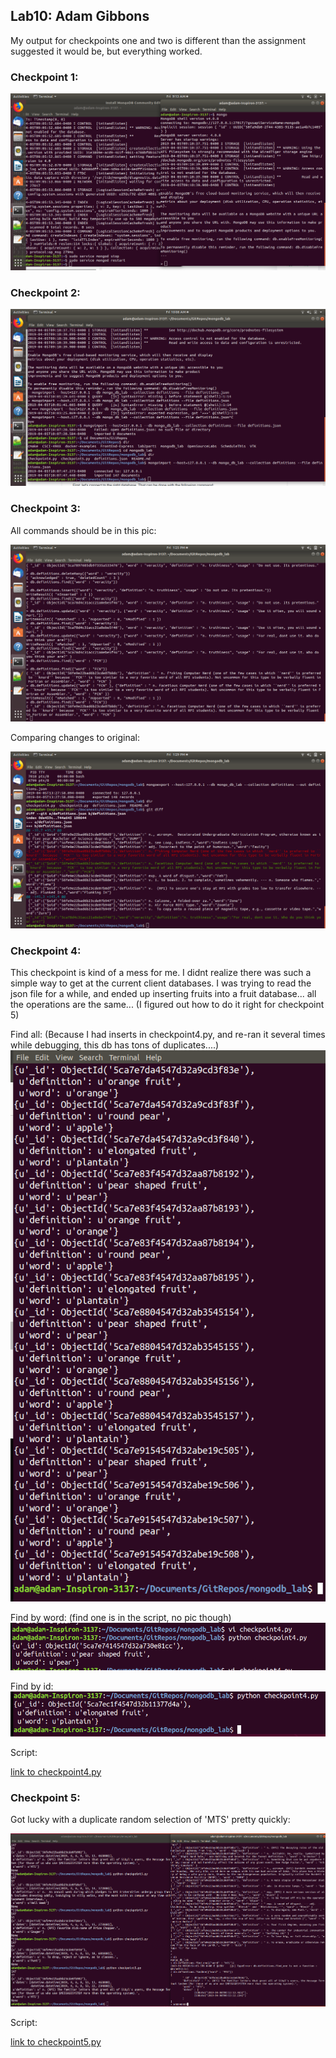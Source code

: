 ## Lab10: Adam Gibbons

My output for checkpoints one and two is different than the assignment suggested it would be, but everything worked.

### Checkpoint 1:

![pic](cp1_1.png)

### Checkpoint 2:

![pic](cp2_1.png)

### Checkpoint 3:

All commands should be in this pic:

![pic](cp3_1.png)

Comparing changes to original:

![pic](cp3_2.png)

### Checkpoint 4:

This checkpoint is kind of a mess for me. I didnt realize there was such a simple way to get at the current client databases. I was trying to read the json file for a while, and ended up inserting fruits into a fruit database... all the operations are the same... (I figured out how to do it right for checkpoint 5)

Find all:
(Because I had inserts in checkpoint4.py, and re-ran it several times while debugging, this db has tons of duplicates....)
![pic](cp4_find_all.png)

Find by word: (find one is in the script, no pic though)
![pic](cp4_fetch_specific.png)

Find by id:
![pic](cp4_fetch_by_id.png)

Script:

[link to checkpoint4.py](https://github.com/gibboa/OpenSourceLabs/blob/master/lab10/checkpoint4.py)

### Checkpoint 5:

Got lucky with a duplicate random selection of 'MTS' pretty quickly:

![pic](cp5_1.png)

Script:

[link to checkpoint5.py]()
